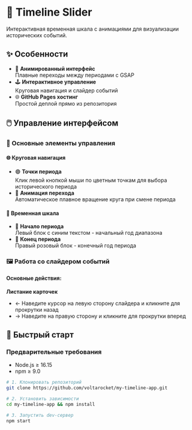 # 📅 Timeline Slider 

Интерактивная временная шкала с анимациями для визуализации исторических событий.

## ✨ Особенности

- 🎨 **Анимированный интерфейс**  
  Плавные переходы между периодами с GSAP
- 🕹 **Интерактивное управление**  
  Круговая навигация и слайдер событий
- 🌐 **GitHub Pages хостинг**  
  Простой деплой прямо из репозитория

## 🖱️ Управление интерфейсом

### 🎯 Основные элементы управления

#### 🌐 Круговая навигация
- 🟣 **Точки периода**  
  Клик левой кнопкой мыши по цветным точкам для выбора исторического периода
- 🔄 **Анимация перехода**  
  Автоматическое плавное вращение круга при смене периода

#### 📅 Временная шкала
- 🔵 **Начало периода**  
  Левый блок с синим текстом - начальный год диапазона
- 🌸 **Конец периода**  
  Правый розовый блок - конечный год периода

### 🖼️ Работа со слайдером событий

#### Основные действия:
**Листание карточек**  
- ← Наведите курсор на левую сторону слайдера и кликните для прокрутки назад  
- → Наведите на правую сторону и кликните для прокрутки вперед

## 🚀 Быстрый старт

### Предварительные требования
- Node.js ≥ 16.15
- npm ≥ 9.0

```bash
# 1. Клонировать репозиторий
git clone https://github.com/voltarocket/my-timeline-app.git

# 2. Установить зависимости
cd my-timeline-app && npm install

# 3. Запустить dev-сервер
npm start
